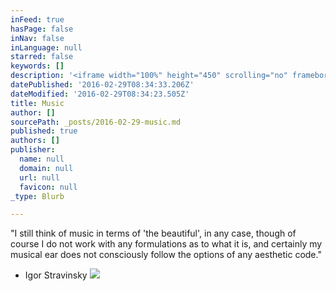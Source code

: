 ```yaml
---
inFeed: true
hasPage: false
inNav: false
inLanguage: null
starred: false
keywords: []
description: '<iframe width="100%" height="450" scrolling="no" frameborder="no" src="https://w.soundcloud.com/player/?url=https%3A//api.soundcloud.com/playlists/37505512&amp;auto_play=false&amp;hide_related=false&amp;show_comments=true&amp;show_user=true&amp;show_reposts=false&amp;visual=true"></iframe>'
datePublished: '2016-02-29T08:34:33.206Z'
dateModified: '2016-02-29T08:34:23.505Z'
title: Music
author: []
sourcePath: _posts/2016-02-29-music.md
published: true
authors: []
publisher:
  name: null
  domain: null
  url: null
  favicon: null
_type: Blurb

---
```

"I still think of music in terms of 'the beautiful', in any case, though of course I do not work with any formulations as to what it is, and certainly my musical ear does not consciously follow the options of any aesthetic code."

- Igor Stravinsky
![](https://the-grid-user-content.s3-us-west-2.amazonaws.com/02f72a39-875f-418f-8703-999f55f10cd2.jpg)